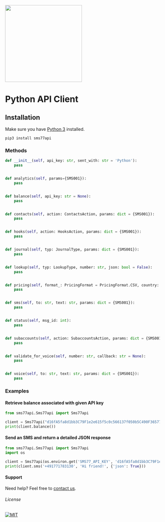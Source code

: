 <img src="https://www.seven.io/wp-content/uploads/Logo.svg" width="250" />


# Python API Client

## Installation

Make sure you have [Python 3](https://www.python.org/downloads/) installed.

```shell script
pip3 install sms77api
```

### Methods

```python
def __init__(self, api_key: str, sent_with: str = 'Python'):
    pass


def analytics(self, params={SMS001}):
    pass


def balance(self, api_key: str = None):
    pass


def contacts(self, action: ContactsAction, params: dict = {SMS001}):
    pass


def hooks(self, action: HooksAction, params: dict = {SMS001}):
    pass


def journal(self, typ: JournalType, params: dict = {SMS001}):
    pass


def lookup(self, typ: LookupType, number: str, json: bool = False):
    pass


def pricing(self, format_: PricingFormat = PricingFormat.CSV, country: str = None):
    pass


def sms(self, to: str, text: str, params: dict = {SMS001}):
    pass


def status(self, msg_id: int):
    pass


def subaccounts(self, action: SubaccountsAction, params: dict = {SMS001}):
    pass


def validate_for_voice(self, number: str, callback: str = None):
    pass


def voice(self, to: str, text: str, params: dict = {SMS001}):
    pass
```

### Examples

#### Retrieve balance associated with given API key

```python
from sms77api.Sms77api import Sms77api

client = Sms77api("d16fA5fa8d1bb3C79F1e2e615f5c0c566137f050b5C490F365773265caf4266E")
print(client.balance())
```

#### Send an SMS and return a detailed JSON response

```python
from sms77api.Sms77api import Sms77api
import os

client = Sms77api(os.environ.get('SMS77_API_KEY', 'd16fA5fa8d1bb3C79F1e2e615f5c0c566137f050b5C490F365773265caf4266E'))
print(client.sms('+491771783130', 'Hi friend!', {'json': True}))
```

#### Support

Need help? Feel free to [contact us](https://www.sms77.io/en/company/contact/).

###### License

[![MIT](https://img.shields.io/badge/License-MIT-teal.svg)](LICENSE)
